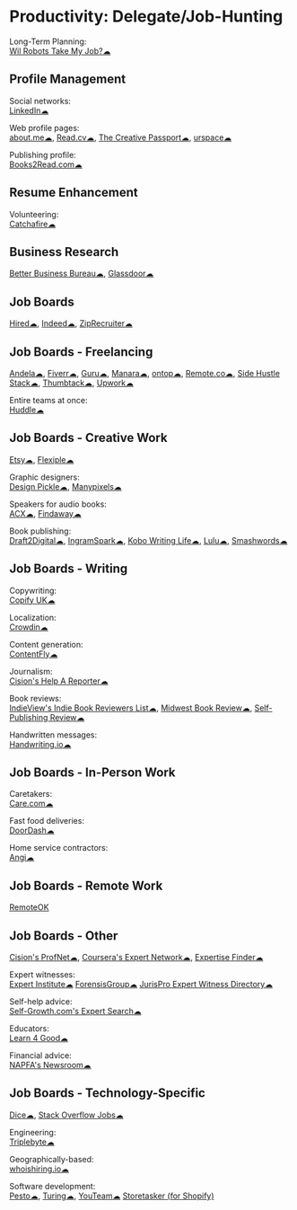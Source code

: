 # Productivity: Delegate/Job-Hunting

Long-Term Planning:  
[Wil Robots Take My Job?☁](https://www.replacedbyrobot.info/)

## Profile Management

Social networks:  
[LinkedIn☁](https://linkedin.com)

Web profile pages:  
[about.me☁](https://about.me),
[Read.cv☁](https://read.cv/),
[The Creative Passport☁](https://www.creativepassport.net/),
[urspace☁](https://urspace.io/)

Publishing profile:  
[Books2Read.com☁](https://books2read.com/)

## Resume Enhancement

Volunteering:  
[Catchafire☁](https://www.catchafire.org)

## Business Research

[Better Business Bureau☁](https://www.bbb.org/),
[Glassdoor☁](https://www.glassdoor.com/member/home/index.htm)

## Job Boards

[Hired☁](https://hired.com/),
[Indeed☁](https://www.indeed.com/),
[ZipRecruiter☁](https://www.ziprecruiter.com/)

## Job Boards - Freelancing

[Andela☁](https://andela.com/),
[Fiverr☁](https://www.fiverr.com/),
[Guru☁](https://www.guru.com/),
[Manara☁](https://www.manara.tech/),
[ontop☁](https://www.ontop.ai/),
[Remote.co☁](https://remote.co/),
[Side Hustle Stack☁](https://sidehustlestack.co),
[Thumbtack☁](https://www.thumbtack.com/),
[Upwork☁](https://www.upwork.com/)

Entire teams at once:  
[Huddle☁](https://www.huddle.works/)

## Job Boards - Creative Work

[Etsy☁](https://www.etsy.com/),
[Flexiple☁](https://flexiple.com/)

Graphic designers:  
[Design Pickle☁](https://designpickle.com/),
[Manypixels☁](https://www.manypixels.co/)

Speakers for audio books:  
[ACX☁](https://www.acx.com/),
[Findaway☁](https://findaway.com/authors/)

Book publishing:  
[Draft2Digital☁](https://draft2digital.com/),
[IngramSpark☁](https://www.ingramspark.com/),
[Kobo Writing Life☁](https://www.kobo.com/us/en/p/writinglife),
[Lulu☁](https://www.lulu.com/),
[Smashwords☁](https://www.smashwords.com/)

## Job Boards - Writing

Copywriting:  
[Copify UK☁](https://uk.copify.com/)

Localization:  
[Crowdin☁](https://crowdin.com/)

Content generation:  
[ContentFly☁](https://contentfly.com/)

Journalism:  
[Cision's Help A Reporter☁](https://www.helpareporter.com/)

Book reviews:  
[IndieView's Indie Book Reviewers List☁](https://www.theindieview.com/indie-reviewers/),
[Midwest Book Review☁](https://www.midwestbookreview.com/get_rev.htm),
[Self-Publishing Review☁](https://www.selfpublishingreview.com/)

Handwritten messages:  
[Handwriting.io☁](https://handwriting.io/)

## Job Boards - In-Person Work

Caretakers:  
[Care.com☁](https://www.care.com/)

Fast food deliveries:  
[DoorDash☁](https://www.doordash.com/)

Home service contractors:  
[Angi☁](https://www.angi.com/)

## Job Boards - Remote Work

[RemoteOK](https://remoteok.com/)

## Job Boards -  Other

[Cision's ProfNet☁](https://profnet.prnewswire.com/profnethome/what-is-profnet.aspx),
[Coursera's Expert Network☁](https://experts.coursera.org/),
[Expertise Finder☁](https://expertisefinder.com/)

Expert witnesses:  
[Expert Institute☁](https://www.expertinstitute.com/)
[ForensisGroup☁](https://www.forensisgroup.com/)
[JurisPro Expert Witness Directory☁](https://www.jurispro.com/)

Self-help advice:  
[Self-Growth.com's Expert Search☁](https://www.selfgrowth.com/experts.html)

Educators:  
[Learn 4 Good☁](https://www.learn4good.com/)

Financial advice:  
[NAPFA's Newsroom☁](https://www.napfa.org/newsroom)

## Job Boards - Technology-Specific

[Dice☁](https://www.dice.com/),
[Stack Overflow Jobs☁](https://stackoverflow.com/jobs)

Engineering:  
[Triplebyte☁](https://triplebyte.com/)

Geographically-based:  
[whoishiring.io☁](https://whoishiring.io/)

Software development:  
[Pesto☁](https://pesto.tech/),
[Turing☁](https://turing.com/),
[YouTeam☁](https://youteam.io/)
[Storetasker (for Shopify)](https://www.storetasker.com/)
